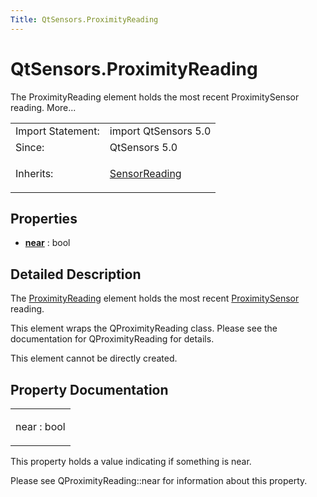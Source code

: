 ```yaml
---
Title: QtSensors.ProximityReading
---
```


# QtSensors.ProximityReading

<span class="subtitle"></span>
<!-- $$$ProximityReading-brief -->
<p>The ProximityReading element holds the most recent ProximitySensor reading. More...</p>
<!-- @@@ProximityReading -->
<table class="alignedsummary">
<tr><td class="memItemLeft rightAlign topAlign"> Import Statement:</td><td class="memItemRight bottomAlign"> import QtSensors 5.0</td></tr><tr><td class="memItemLeft rightAlign topAlign"> Since:</td><td class="memItemRight bottomAlign">  QtSensors 5.0</td></tr><tr><td class="memItemLeft rightAlign topAlign"> Inherits:</td><td class="memItemRight bottomAlign"> <p><a href="QtSensors.SensorReading.md">SensorReading</a></p>
</td></tr></table><ul>
</ul>
<h2 id="properties">Properties</h2>
<ul>
<li class="fn"><b><b><a href="#near-prop">near</a></b></b> : bool</li>
</ul>
<!-- $$$ProximityReading-description -->
<h2 id="details">Detailed Description</h2>
</p>
<p>The <a href="index.html">ProximityReading</a> element holds the most recent <a href="QtSensors.ProximitySensor.md">ProximitySensor</a> reading.</p>
<p>This element wraps the QProximityReading class. Please see the documentation for QProximityReading for details.</p>
<p>This element cannot be directly created.</p>
<!-- @@@ProximityReading -->
<h2>Property Documentation</h2>
<!-- $$$near -->
<table class="qmlname"><tr valign="top" id="near-prop"><td class="tblQmlPropNode"><p><span class="name">near</span> : <span class="type">bool</span></p></td></tr></table><p>This property holds a value indicating if something is near.</p>
<p>Please see QProximityReading::near for information about this property.</p>
<!-- @@@near -->
<br/>
